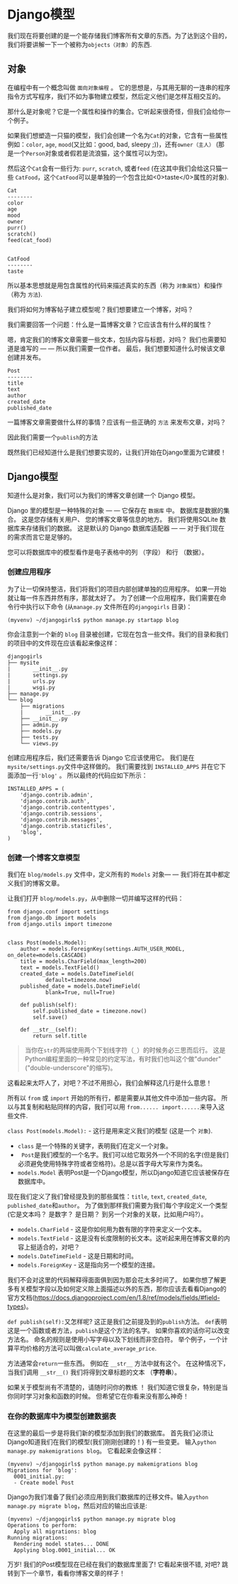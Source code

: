 # Django模型

我们现在将要创建的是一个能存储我们博客所有文章的东西。为了达到这个目的，我们将要讲解一下一个被称为`objects（对象）`的东西.

## 对象

在编程中有一个概念叫做 `面向对象编程` 。 它的思想是，与其用无聊的一连串的程序指令方式写程序，我们不如为事物建立模型，然后定义他们是怎样互相交互的。

那什么是对象呢？它是一个属性和操作的集合。它听起来很奇怪，但我们会给你一个例子。

如果我们想塑造一只猫的模型，我们会创建一个名为`Cat`的对象，它含有一些属性例如：`color`, `age`, `mood`(又比如：good, bad, sleepy ;))，还有`owner（主人）` (那是一个`Person`对象或者假若是流浪猫，这个属性可以为空)。

然后这个`Cat`会有一些行为: `purr`, `scratch`, 或者`feed` (在这其中我们会给这只猫一些 `CatFood`，这个`CatFood`可以是单独的一个包含比如<0>taste</0>属性的对象).

    Cat
    --------
    color
    age
    mood
    owner
    purr()
    scratch()
    feed(cat_food)
    
    
    CatFood
    --------
    taste
    

所以基本思想就是用包含属性的代码来描述真实的东西（称为 `对象属性`）和操作 （称为 `方法`).

我们将如何为博客帖子建立模型呢？我们想要建立一个博客，对吗？

我们需要回答一个问题：什么是一篇博客文章？它应该含有什么样的属性？

嗯，肯定我们的博客文章需要一些文本，包括内容与标题，对吗？ 我们也需要知道是谁写的 — — 所以我们需要一位作者。 最后，我们想要知道什么时候该文章创建并发布。

    Post
    --------
    title
    text
    author
    created_date
    published_date
    

一篇博客文章需要做什么样的事情？应该有一些正确的 `方法` 来发布文章，对吗？

因此我们需要一个`publish`的方法

既然我们已经知道什么是我们想要实现的，让我们开始在Django里面为它建模！

## Django模型

知道什么是对象，我们可以为我们的博客文章创建一个 Django 模型。

Django 里的模型是一种特殊的对象 — — 它保存在 `数据库` 中。 数据库是数据的集合。 这是您存储有关用户、 您的博客文章等信息的地方。 我们将使用SQLite 数据库来存储我们的数据。 这是默认的 Django 数据库适配器 — — 对于我们现在的需求而言它是足够的。

您可以将数据库中的模型看作是电子表格中的列 （字段） 和行 （数据）。

### 创建应用程序

为了让一切保持整洁，我们将我们的项目内部创建单独的应用程序。 如果一开始就让每一件东西井然有序，那就太好了。 为了创建一个应用程序，我们需要在命令行中执行以下命令 (从`manage.py` 文件所在的`djangogirls` 目录)：

    (myvenv) ~/djangogirls$ python manage.py startapp blog
    

你会注意到一个新的 `blog` 目录被创建，它现在包含一些文件。我们的目录和我们的项目中的文件现在应该看起来像这样：

    djangogirls
    ├── mysite
    |       __init__.py
    |       settings.py
    |       urls.py
    |       wsgi.py
    ├── manage.py
    └── blog
        ├── migrations
        |       __init__.py
        ├── __init__.py
        ├── admin.py
        ├── models.py
        ├── tests.py
        └── views.py
    

创建应用程序后，我们还需要告诉 Django 它应该使用它。 我们是在 `mysite/settings.py`文件中这样做的。 我们需要找到 `INSTALLED_APPS` 并在它下面添加一行`'blog'` 。 所以最终的代码应如下所示：

    INSTALLED_APPS = (
        'django.contrib.admin',
        'django.contrib.auth',
        'django.contrib.contenttypes',
        'django.contrib.sessions',
        'django.contrib.messages',
        'django.contrib.staticfiles',
        'blog',
    )
    

### 创建一个博客文章模型

我们在 `blog/models.py` 文件中，定义所有的 `Models` 对象— — 我们将在其中都定义我们的博客文章。

让我们打开 `blog/models.py`，从中删除一切并编写这样的代码：

    from django.conf import settings
    from django.db import models
    from django.utils import timezone
    
    
    class Post(models.Model):
        author = models.ForeignKey(settings.AUTH_USER_MODEL, on_delete=models.CASCADE)
        title = models.CharField(max_length=200)
        text = models.TextField()
        created_date = models.DateTimeField(
                default=timezone.now)
        published_date = models.DateTimeField(
                blank=True, null=True)
    
        def publish(self):
            self.published_date = timezone.now()
            self.save()
    
        def __str__(self):
            return self.title
    

> 当你在`str`的两端使用两个下划线字符（`_`）的时候务必三思而后行。 这是Python编程里面的一种常见的约定写法，有时我们也叫这个做"dunder"("double-underscore"的缩写)。

这看起来太吓人了，对吧？不过不用担心，我们会解释这几行是什么意思！

所有以 `from` 或 `import` 开始的所有行，都是需要从其他文件中添加一些内容。 所以与其复制和粘贴同样的内容，我们可以用 `from...... import......`来导入这些文件.

`class Post(models.Model):` - 这行是用来定义我们的模型 (这是一个 `对象`).

*   `class` 是一个特殊的关键字，表明我们在定义一个对象。
*   `Post`是我们模型的一个名字。我们可以给它取另外一个不同的名字(但是我们必须避免使用特殊字符或者空格符)。总是以首字母大写来作为类名。
*   `models.Model` 表明Post是一个Django模型，所以Django知道它应该被保存在数据库中。

现在我们定义了我们曾经提及到的那些属性：`title`, `text`, `created_date`, `published_date`和`author`。 为了做到那样我们需要为我们每个字段定义一个类型(它是文本吗？ 是数字？ 是日期？ 到另一个对象的关联，比如用户吗?）。

*   `models.CharField` - 这是你如何用为数有限的字符来定义一个文本。
*   `models.TextField` - 这是没有长度限制的长文本。这听起来用在博客文章的内容上挺适合的，对吧？
*   `models.DateTimeField` - 这是日期和时间。
*   `models.ForeignKey` - 这是指向另一个模型的连接。

我们不会对这里的代码解释得面面俱到因为那会花太多时间了。 如果你想了解更多有关模型字段以及如何定义除上面描述以外的东西，那你应该去看看Django的官方文档(https://docs.djangoproject.com/en/1.8/ref/models/fields/#field-types)。

`def publish(self):`又怎样呢? 这正是我们之前提及到的`publish`方法。 `def`表明这是一个函数或者方法，`publish`是这个方法的名字。 如果你喜欢的话你可以改变方法名。 命名的规则是使用小写字母以及下划线而非空白符。 举个例子，一个计算平均价格的方法可以叫做`calculate_average_price`.

方法通常会`return`一些东西。 例如在 `__str__` 方法中就有这个。 在这种情况下，当我们调用 `__str__()` 我们将得到文章标题的文本 （**字符串**）。

如果关于模型尚有不清楚的，请随时问你的教练 ！ 我们知道它很复杂，特别是当你同时学习对象和函数的时候。 但希望它在你看来没有那么神奇！

### 在你的数据库中为模型创建数据表

在这里的最后一步是将我们新的模型添加到我们的数据库。 首先我们必须让Django知道我们在我们的模型(我们刚刚创建的！) 有一些变更。 输入`python manage.py makemigrations blog`。 它看起来会像这样：

    (myvenv) ~/djangogirls$ python manage.py makemigrations blog
    Migrations for 'blog':
      0001_initial.py:
      - Create model Post
    

Django为我们准备了我们必须应用到我们数据库的迁移文件。输入`python manage.py migrate blog`，然后对应的输出应该是:

    (myvenv) ~/djangogirls$ python manage.py migrate blog
    Operations to perform:
      Apply all migrations: blog
    Running migrations:
      Rendering model states... DONE
      Applying blog.0001_initial... OK
    

万岁! 我们的Post模型现在已经在我们的数据库里面了! 它看起来很不错, 对吧? 跳转到下一个章节，看看你博客文章的样子！
